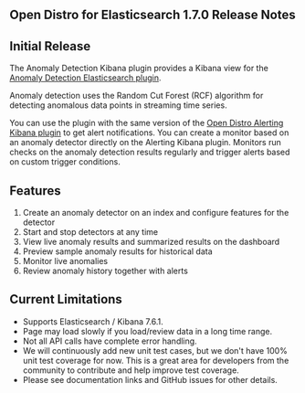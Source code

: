 ## Open Distro for Elasticsearch 1.7.0 Release Notes

## Initial Release
The Anomaly Detection Kibana plugin provides a Kibana view for the [Anomaly Detection Elasticsearch plugin](https://github.com/opendistro-for-elasticsearch/anomaly-detection).

Anomaly detection uses the Random Cut Forest (RCF) algorithm for detecting anomalous data points in streaming time series. 

You can use the plugin with the same version of the [Open Distro Alerting Kibana plugin](https://github.com/opendistro-for-elasticsearch/alerting-kibana-plugin) to get alert notifications. You can create a monitor based on an anomaly detector directly on the Alerting Kibana plugin. Monitors run checks on the anomaly detection results regularly and trigger alerts based on custom trigger conditions.

## Features

1. Create an anomaly detector on an index and configure features for the detector
2. Start and stop detectors at any time
3. View live anomaly results and summarized results on the dashboard
4. Preview sample anomaly results for historical data
5. Monitor live anomalies
6. Review anomaly history together with alerts

## Current Limitations

- Supports Elasticsearch / Kibana 7.6.1.
- Page may load slowly if you load/review data in a long time range.
- Not all API calls have complete error handling.
- We will continuously add new unit test cases, but we don't have 100% unit test coverage for now. This is a great area for developers from the community to contribute and help improve test coverage.
- Please see documentation links and GitHub issues for other details.